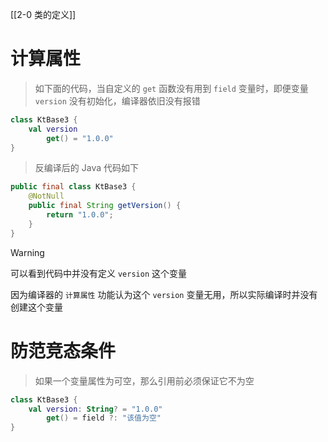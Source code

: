 [[2-0 类的定义]]

# 计算属性

> 如下面的代码，当自定义的 `get` 函数没有用到 `field` 变量时，即便变量 `version` 没有初始化，编译器依旧没有报错

``` kotlin
class KtBase3 {  
    val version  
        get() = "1.0.0"  
}
```

> 反编译后的 Java 代码如下

``` java
public final class KtBase3 {  
    @NotNull  
    public final String getVersion() {  
        return "1.0.0";  
    }  
}
```

> [!Warning]
> 可以看到代码中并没有定义 `version` 这个变量

因为编译器的 `计算属性` 功能认为这个 `version` 变量无用，所以实际编译时并没有创建这个变量

# 防范竞态条件

> 如果一个变量属性为可空，那么引用前必须保证它不为空

``` kotlin
class KtBase3 {  
    val version: String? = "1.0.0"  
        get() = field ?: "该值为空"  
}
```